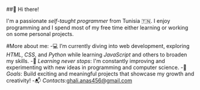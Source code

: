 ##👋 Hi there! 

I'm a passionate *self-taught programmer* from Tunisia 🇹🇳. 
I enjoy programming and I spend most of my free time either learning or working on some personal projects.

#More about me:
-💻 I’m currently diving into web development, exploring *HTML*, *CSS*, and *Python* while learning *JavaScript* and others to broaden my skills.
-🌱 *Learning never stops*: I'm constantly improving and experimenting with new ideas in programming and computer science.
-🚀 *Goals*: Build exciting and meaningful projects that showcase my growth and creativity!
-📬 *Contacts*:ghali.anas456@gmail.com



<!--
**Ghali-dev/Ghali-dev** is a ✨ _special_ ✨ repository because its `README.md` (this file) appears on your GitHub profile.

Here are some ideas to get you started:

- 🔭 I’m currently working on ...
- 🌱 I’m currently learning ...
- 👯 I’m looking to collaborate on ...
- 🤔 I’m looking for help with ...
- 💬 Ask me about ...
- 📫 How to reach me: ...
- 😄 Pronouns: ...
- ⚡ Fun fact: ...
-->
